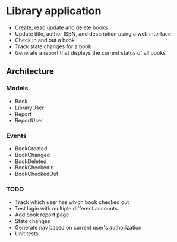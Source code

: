 # Library application

* Create, read update and delete books
* Update title, author ISBN, and description using a web interface
* Check in and out a book
* Track state changes for a book
* Generate a report that displays the current status of all books

## Architecture

### Models
* Book
* LibraryUser
* Report
* ReportUser

### Events
* BookCreated
* BookChanged
* BookDeleted
* BookCheckedIn
* BookCheckedOut

### TODO
* Track which user has which book checked out
* Test login with multiple different accounts
* Add book report page
* State changes
* Generate nav based on current user's authorization
* Unit tests